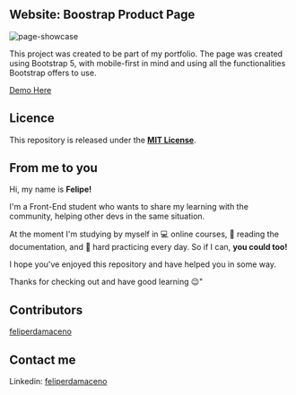 ## Website: Boostrap Product Page

![page-showcase](app-showcase/page-showcase.gif)

This project was created to be part of my portfolio. The page was created using Bootstrap 5, with mobile-first in mind and using all the functionalities Bootstrap offers to use.

[Demo Here](https://feliperdamaceno.github.io/bootstrap-product-page/)

## Licence

This repository is released under the [**MIT License**](LICENSE).

## From me to you

Hi, my name is **Felipe!**

I'm a Front-End student who wants to share my learning with the community, helping other devs in the same situation.

At the moment I'm studying by myself in 💻 online courses, 📄 reading the documentation, and 💪 hard practicing every day. So if I can, **you could too!**

I hope you've enjoyed this repository and have helped you in some way.

Thanks for checking out and have good learning 😉"

## Contributors

[feliperdamaceno](https://github.com/feliperdamaceno/)

## Contact me

Linkedin: [feliperdamaceno](https://www.linkedin.com/in/feliperdamaceno/)
